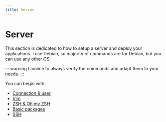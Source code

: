 ```yaml
---
title: Server
---
```


# Server

This section is dedicated to how to setup a server and deploy your applications. I use Debian, so majority of commands are for Debian, but you can use any other OS.

::: warning
I advice to always verify the commands and adapt them to your needs.
:::

You can begin with:

- [Connection & user](/server/administration/connection-user)
- [Vim](/server/administration/vim)
- [ZSH & Oh my ZSH](/server/administration/zsh)
- [Basic packages](/server/administration/basic-packages)
- [SSH](/server/administration/ssh-scp-rsync)
